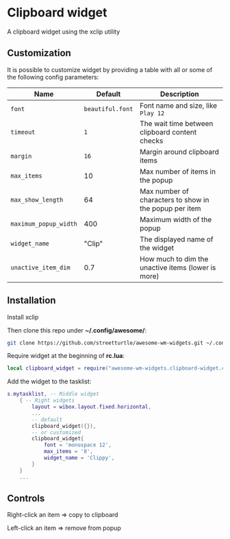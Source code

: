 # Clipboard widget

A clipboard widget using the xclip utility

## Customization

It is possible to customize widget by providing a table with all or some of the following config parameters:

| Name | Default | Description |
|---|---|---|
| `font` | `beautiful.font` | Font name and size, like `Play 12` |
| `timeout`| `1` | The wait time between clipboard content checks |
| `margin` | `16` | Margin around clipboard items |
| `max_items` | 10 | Max number of items in the popup |
| `max_show_length` | 64 | Max number of characters to show in the popup per item |
| `maximum_popup_width` | 400 | Maximum width of the popup |
| `widget_name` | "Clip" | The displayed name of the widget |
| `unactive_item_dim` | 0.7 | How much to dim the unactive items (lower is more)|

## Installation

Install xclip

Then clone this repo under **~/.config/awesome/**:

```bash
git clone https://github.com/streetturtle/awesome-wm-widgets.git ~/.config/awesome/awesome-wm-widgets
```

Require widget at the beginning of **rc.lua**:

```lua
local clipboard_widget = require("awesome-wm-widgets.clipboard-widget.clipboard")
```

Add the widget to the tasklist:

```lua
s.mytasklist, -- Middle widget
    { -- Right widgets
        layout = wibox.layout.fixed.horizontal,
        ...
        -- default
        clipboard_widget({}),
        -- or customized
        clipboard_widget{
            font = 'monospace 12',
            max_items = '8',
            widget_name = 'Clippy',        
        }
    }
    ...
```

## Controls

Right-click an item => copy to clipboard

Left-click an item => remove from popup
